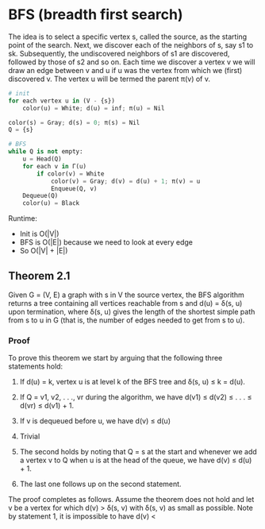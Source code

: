 # BFS (breadth first search)
The idea is to select a specific vertex s, called the source, as the starting point of the search. Next, we discover each of the neighbors of s, say s1 to sk. Subsequently, the undiscovered neighbors of s1 are discovered, followed by those of s2 and so on. Each time we discover a vertex v we will draw an edge between v and u if u was the vertex from which we (first) discovered v. The vertex u will be termed the parent π(v) of v.
```python
# init
for each vertex u in (V - {s}) 
	color(u) = White; d(u) = inf; π(u) = Nil 

color(s) = Gray; d(s) = 0; π(s) = Nil 
Q = {s} 

# BFS 
while Q is not empty:
	u = Head(Q) 
	for each v in Γ(u) 
		if color(v) = White 
			color(v) = Gray; d(v) = d(u) + 1; π(v) = u 
			Enqueue(Q, v) 
	Dequeue(Q)
	color(u) = Black
```
Runtime: 
- Init is O(|V|)
- BFS is O(|E|) because we need to look at every edge
- So O(|V| + |E|)
## Theorem 2.1 
Given G = (V, E) a graph with s in V the source vertex, the BFS algorithm returns a tree containing all vertices reachable from s and d(u) = δ(s, u) upon termination, where δ(s, u) gives the length of the shortest simple path from s to u in G (that is, the number of edges needed to get from s to u).
### Proof
To prove this theorem we start by arguing that the following three statements hold:
1. If d(u) = k, vertex u is at level k of the BFS tree and δ(s, u) $\le$ k = d(u). 
2. If Q = v1, v2, . . ., vr during the algorithm, we have d(v1) $\le$ d(v2) $\le$ . . . $\le$ d(vr) $\le$ d(v1) + 1. 
3. If v is dequeued before u, we have d(v) $\le$ d(u)

1. Trivial
2. The second holds by noting that Q = s at the start and whenever we add a vertex v to Q when u is at the head of the queue, we have d(v) $\le$ d(u) + 1. 
3. The last one follows up on the second statement.

The proof completes as follows. Assume the theorem does not hold and let v be a vertex for which d(v) $\gt$ δ(s, v) with δ(s, v) as small as possible. Note by statement 1, it is impossible to have d(v) < 